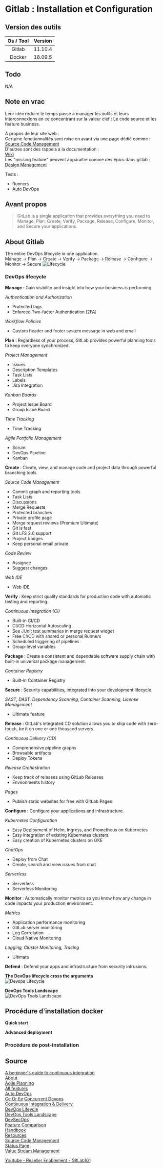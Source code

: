 # Gitlab : Installation et Configuration

## Version des outils

| Os / Tool | Version |
| :-------: | :-----: |
|   Gitlab  | 11.10.4 |
|   Docker  | 18.09.5 |

## Todo

N/A

## Note en vrac

Leur idée réduire le temps passé à manager les outils et leurs interconnexions en ce concentrant sur la valeur clef : Le code source et les feature business.  

A propos de leur site web :  
Certaine fonctionnalités sont mise en avant via une page dédié comme :  
[Source Code Management](https://about.gitlab.com/product/source-code-management/)  
D'autres sont des rappels à la documentation :  
[Wiki](https://docs.gitlab.com/ee/user/project/wiki/)  
Les "missing feature" peuvent apparaître comme des épics dans gitlab :
[Design Management](https://gitlab.com/groups/gitlab-org/-/epics/370)

Tests :

-   Runners
-   Auto DevOps

## Avant propos

> GitLab is a single application that provides everything you need to Manage, Plan, Create, Verify, Package, Release, Configure, Monitor, and Secure your applications.

## About Gitlab

The entire DevOps lifecycle in one application.  
Manage -> Plan -> Create -> Verify -> Package -> Release -> Configure -> Monitor -> Secure
![Lifecycle](/img/gitlab-001.png)

### DevOps lifecycle

**Manage** : Gain visibility and insight into how your business is performing.  

_Authentication and Authorization_

-   Protected tags
-   Enforced Two-factor Authentication (2FA)

_Workflow Policies_

-   Custom header and footer system message in web and email

**Plan** : Regardless of your process, GitLab provides powerful planning tools to keep everyone synchronized.  

_Project Management_

-   Issues
-   Description Templates
-   Task Lists
-   Labels
-   Jira Integration

_Kanban Boards_

-   Project Issue Board
-   Group Issue Board

_Time Tracking_

-   Time Tracking

_Agile Portfolio Management_

-   Scrum
-   DevOps Pipeline
-   Kanban

**Create** : Create, view, and manage code and project data through powerful branching tools.  

_Source Code Management_

-   Commit graph and reporting tools
-   Task Lists
-   Discussions
-   Merge Requests
-   Protected branches
-   Private profile page
-   Merge request reviews (Premium Ultimate)
-   Git is fast
-   Git LFS 2.0 support
-   Project badges
-   Keep personal email private

_Code Review_

-   Assignee
-   Suggest changes

_Web IDE_

-   Web IDE

**Verify** : Keep strict quality standards for production code with automatic testing and reporting.  

_Continuous Integration (CI)_

-   Built-in CI/CD
-   CI/CD Horizontal Autoscaling
-   See JUnit test summaries in merge request widget
-   Free CI/CD with shared or personal Runners
-   Scheduled triggering of pipelines
-   Group-level variables

**Package** : Create a consistent and dependable software supply chain with built-in universal package management.  

_Container Registry_

-   Built-in Container Registry

**Secure** : Security capabilities, integrated into your development lifecycle.  

_SAST, DAST, Dependency Scanning, Container Scanning, License Management_

-   Ultimate feature

**Release** : GitLab's integrated CD solution allows you to ship code with zero-touch, be it on one or one thousand servers.  

_Continuous Delivery (CD)_

-   Comprehensive pipeline graphs
-   Browsable artifacts
-   Deploy Tokens

_Release Orchestration_

-   Keep track of releases using GitLab Releases
-   Environments history

_Pages_

-   Publish static websites for free with GitLab Pages

**Configure** : Configure your applications and infrastructure.  

_Kubernetes Configuration_

-   Easy Deployment of Helm, Ingress, and Prometheus on Kubernetes
-   Easy integration of existing Kubernetes clusters
-   Easy creation of Kubernetes clusters on GKE

_ChatOps_

-   Deploy from Chat
-   Create, search and view issues from chat

_Serverless_

-   Serverless
-   Serverless Monitoring

**Monitor** : Automatically monitor metrics so you know how any change in code impacts your production environment.  

_Metrics_

-   Application performance monitoring
-   GitLab server monitoring
-   Log Correlation
-   Cloud Native Monitoring

_Logging, Cluster Monitoring, Tracing_

-   Ultimate

**Defend** : Defend your apps and infrastructure from security intrusions.  

**The DevOps lifecycle cross the arguments**  
![Devops Lifecycle](/img/gitlab-002.png)

**DevOps Tools Landscape**  
![DevOps Tools Landscape](/img/gitlab-003.png)

## Procédure d'installation docker

**Quick start**  

**Advanced deployment**  

### Procédure de post-installation

## Source

[A beginner's guide to continuous integration](https://about.gitlab.com/2018/01/22/a-beginners-guide-to-continuous-integration/)  
[About](https://about.gitlab.com/)  
[Agile Planning](https://about.gitlab.com/solutions/agile-delivery/)  
[All features](https://about.gitlab.com/features/)  
[Auto DevOps](https://about.gitlab.com/product/auto-devops/)  
[Ce Or Ee](https://about.gitlab.com/install/ce-or-ee/)
[Concurrent Devops](https://about.gitlab.com/concurrent-devops/)  
[Continuous Integration & Delivery](https://about.gitlab.com/product/continuous-integration/)  
[DevOps Lifeycle](https://about.gitlab.com/stages-devops-lifecycle/)  
[DevOps Tools Landscape](https://about.gitlab.com/devops-tools/)  
[DevSecOps](https://about.gitlab.com/solutions/dev-sec-ops/)  
[Feature Comparison](https://about.gitlab.com/pricing/self-managed/feature-comparison/)  
[Handbook](https://about.gitlab.com/handbook/)  
[Resources](https://about.gitlab.com/resources/)  
[Source Code Management](https://about.gitlab.com/product/source-code-management/)  
[Status Page](https://status.gitlab.com/)  
[Value Stream Management](https://about.gitlab.com/solutions/value-stream-management/)  

[Youtube - Reseller Enablement - GitLab101](https://www.youtube.com/watch?v=6IvHb0sV9Bc&feature=youtu.be&mkt_tok=eyJpIjoiWXpaaE56TmtPRGhtWldFMSIsInQiOiI3UU5oREZud1JzNFVSc2VqMzBTaEQraEpoV3VodVRcLzU4aEJxS1hRQVp2T3lHWUk2ek5GbUpvYWJIK1FZckdxU3d0RHc0NlJYVEhyVVZZUVo3WHJaWVBiSG5SdFM5K0dwSVpsR0xiWXFiV25kNTZ0VmtiVmFDUTZUeHRFMDlkNmMifQ%3D%3D)
